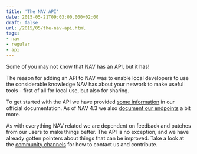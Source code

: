```yaml
---
title: 'The NAV API'
date: 2015-05-21T09:03:00.000+02:00
draft: false
url: /2015/05/the-nav-api.html
tags: 
- nav
- regular
- api
---
```


Some of you may not know that NAV has an API, but it has!

The reason for adding an API to NAV was to enable local developers to use the considerable knowledge NAV has about your network to make useful tools - first of all for local use, but also for sharing.

To get started with the API we have provided [some information](https://nav.uninett.no/doc/4.3/howto/using_the_api.html) in our official documentation. As of NAV 4.3 we also [document our endpoints](https://nav.uninett.no/doc/4.3/howto/api_parameters.html) a bit more.

As with everything NAV related we are dependent on feedback and patches from our users to make things better. The API is no exception, and we have already gotten pointers about things that can be improved. Take a look at the [community channels](https://nav.uninett.no/#footer) for how to contact us and contribute.